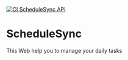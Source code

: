 [![CI ScheduleSync API](https://github.com/missaelcorm-iteso/ScheduleSync/actions/workflows/backend-docker-image.yml/badge.svg)](https://github.com/missaelcorm-iteso/ScheduleSync/actions/workflows/backend-docker-image.yml)
 
 # ScheduleSync

This Web help you to manage your daily tasks
